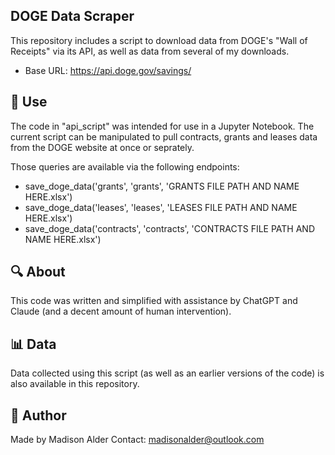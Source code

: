 ## DOGE Data Scraper ## 
This repository includes a script to download data from DOGE's "Wall of Receipts" via its API, as well as data from several of my downloads. 

  * Base URL: https://api.doge.gov/savings/

## 🌟 Use ##
The code in "api_script" was intended for use in a Jupyter Notebook. The current script can be manipulated to pull contracts, grants and leases data from the DOGE website at once or seprately. 

Those queries are available via the following endpoints:
  * save_doge_data('grants', 'grants', 'GRANTS FILE PATH AND NAME HERE.xlsx')
  * save_doge_data('leases', 'leases', 'LEASES FILE PATH AND NAME HERE.xlsx') 
  * save_doge_data('contracts', 'contracts', 'CONTRACTS FILE PATH AND NAME HERE.xlsx') 

## 🔍 About ##
This code was written and simplified with assistance by ChatGPT and Claude (and a decent amount of human intervention).

## 📊 Data ##
Data collected using this script (as well as an earlier versions of the code) is also available in this repository.

## 👤 Author ##
Made by Madison Alder
Contact: madisonalder@outlook.com
